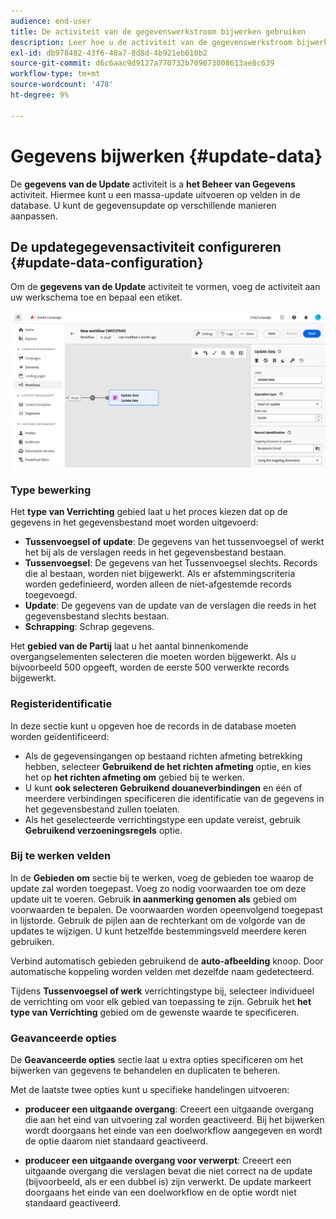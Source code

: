 ```yaml
---
audience: end-user
title: De activiteit van de gegevenswerkstroom bijwerken gebruiken
description: Leer hoe u de activiteit van de gegevenswerkstroom bijwerken gebruikt
exl-id: db978482-43f6-48a7-8d8d-4b921eb610b2
source-git-commit: d6c6aac9d9127a770732b709873008613ae8c639
workflow-type: tm+mt
source-wordcount: '478'
ht-degree: 9%

---
```


# Gegevens bijwerken {#update-data}

De **gegevens van de Update** activiteit is a **het Beheer van Gegevens** activiteit. Hiermee kunt u een massa-update uitvoeren op velden in de database. U kunt de gegevensupdate op verschillende manieren aanpassen.

<!--
The **Operation type** field lets you choose the process to be carried out on the data in the database. Select the first option to add data or update it if it has already been added. You can also only add data, only update data, or delete data. Select the **Update and merge collections** to select a primary record to link duplicates to, and delete those duplicates safely.

Specify how to identify the records in the database: if data relate to an existing targeting dimension, select the **Using the targeting dimension** option and select the targeting dimension and fields to update. Otherwise, specify one or more custom links to identify the data in the database, or directly use reconciliation keys.

Select the fields to update and reconciliation settings. You can use the **Auto-mapping** option to automatically identify the fields to be updated.

The **Advanced options** section lets you specify additional settings to manage data and duplicates.

Toggle the **Generate an outbound transition** option to add an outbound transition that will be activated at the end of the execution of the **Update data** activity. The update generally marks the end of a targeting workflow, and therefore the option is not activated by default.

Toggle the **Generate an outbound transition for rejects** option to add an outbound transition containing records that have not been correctly processed after the update (for example, if there is a duplicate). The update generally marks the end of a targeting workflow, and therefore the option is not activated by default.
-->

## De updategegevensactiviteit configureren {#update-data-configuration}

Om de **gegevens van de Update** activiteit te vormen, voeg de activiteit aan uw werkschema toe en bepaal een etiket.

![ Activiteit van de Gegevens van de Update van het Werkschema ](../assets/workflow-update-data.png)

### Type bewerking

Het **type van Verrichting** gebied laat u het proces kiezen dat op de gegevens in het gegevensbestand moet worden uitgevoerd:

* **Tussenvoegsel of update**: De gegevens van het tussenvoegsel of werkt het bij als de verslagen reeds in het gegevensbestand bestaan.
* **Tussenvoegsel**: De gegevens van het Tussenvoegsel slechts. Records die al bestaan, worden niet bijgewerkt. Als er afstemmingscriteria worden gedefinieerd, worden alleen de niet-afgestemde records toegevoegd.
* **Update**: De gegevens van de update van de verslagen die reeds in het gegevensbestand slechts bestaan.
* **Schrapping**: Schrap gegevens.

Het **gebied van de Partij** laat u het aantal binnenkomende overgangselementen selecteren die moeten worden bijgewerkt. Als u bijvoorbeeld 500 opgeeft, worden de eerste 500 verwerkte records bijgewerkt.

### Registeridentificatie

In deze sectie kunt u opgeven hoe de records in de database moeten worden geïdentificeerd:

* Als de gegevensingangen op bestaand richten afmeting betrekking hebben, selecteer **Gebruikend de het richten afmeting** optie, en kies het op **het richten afmeting om** gebied bij te werken.
* U kunt **ook selecteren Gebruikend douaneverbindingen** en één of meerdere verbindingen specificeren die identificatie van de gegevens in het gegevensbestand zullen toelaten.
* Als het geselecteerde verrichtingstype een update vereist, gebruik **Gebruikend verzoeningsregels** optie.

### Bij te werken velden

In de **Gebieden om** sectie bij te werken, voeg de gebieden toe waarop de update zal worden toegepast. Voeg zo nodig voorwaarden toe om deze update uit te voeren. Gebruik **in aanmerking genomen als** gebied om voorwaarden te bepalen. De voorwaarden worden opeenvolgend toegepast in lijstorde. Gebruik de pijlen aan de rechterkant om de volgorde van de updates te wijzigen. U kunt hetzelfde bestemmingsveld meerdere keren gebruiken.

Verbind automatisch gebieden gebruikend de **auto-afbeelding** knoop. Door automatische koppeling worden velden met dezelfde naam gedetecteerd.

Tijdens **Tussenvoegsel of werk** verrichtingstype bij, selecteer individueel de verrichting om voor elk gebied van toepassing te zijn. Gebruik het **het type van Verrichting** gebied om de gewenste waarde te specificeren.

### Geavanceerde opties

De **Geavanceerde opties** sectie laat u extra opties specificeren om het bijwerken van gegevens te behandelen en duplicaten te beheren.

<!--
* **Disable automatic key management**
* **Disable audit**
* **Empty the destination value if the source value is empty**
* **Update all columns with matching names**
* **Ignore records which concern the same target**: only the first in the list of expressions will be considered
-->

Met de laatste twee opties kunt u specifieke handelingen uitvoeren:

* **produceer een uitgaande overgang**: Creeert een uitgaande overgang die aan het eind van uitvoering zal worden geactiveerd. Bij het bijwerken wordt doorgaans het einde van een doelworkflow aangegeven en wordt de optie daarom niet standaard geactiveerd.

* **produceer een uitgaande overgang voor verwerpt**: Creeert een uitgaande overgang die verslagen bevat die niet correct na de update (bijvoorbeeld, als er een dubbel is) zijn verwerkt. De update markeert doorgaans het einde van een doelworkflow en de optie wordt niet standaard geactiveerd.